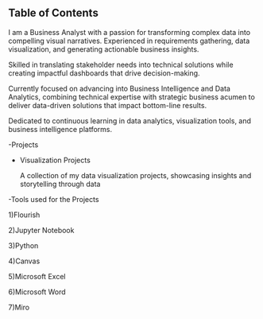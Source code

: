 ## Table of Contents
I am a Business Analyst with a passion for transforming complex data into compelling visual narratives. Experienced in requirements gathering, data visualization, and generating actionable business insights. 

Skilled in translating stakeholder needs into technical solutions while creating impactful dashboards that drive decision-making. 

Currently focused on advancing into Business Intelligence and Data Analytics, combining technical expertise with strategic business acumen to deliver data-driven solutions that impact bottom-line results. 

Dedicated to continuous learning in data analytics, visualization tools, and business intelligence platforms.

-Projects
  - Visualization Projects

     A collection of my data visualization projects, showcasing insights and storytelling through data
    
-Tools used for the Projects

 1)Flourish
 
 2)Jupyter Notebook
 
 3)Python
 
 4)Canvas
 
 5)Microsoft Excel
 
 6)Microsoft Word

 7)Miro







